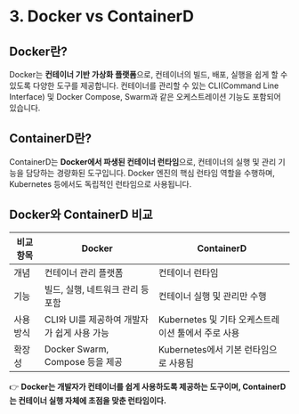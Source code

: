 # 3. Docker vs ContainerD
## Docker란?
Docker는 **컨테이너 기반 가상화 플랫폼**으로, 컨테이너의 빌드, 배포, 실행을 쉽게 할 수 있도록 다양한 도구를 제공합니다. 컨테이너를 관리할 수 있는 CLI(Command Line Interface) 및 Docker Compose, Swarm과 같은 오케스트레이션 기능도 포함되어 있습니다.

## ContainerD란?
ContainerD는 **Docker에서 파생된 컨테이너 런타임**으로, 컨테이너의 실행 및 관리 기능을 담당하는 경량화된 도구입니다. Docker 엔진의 핵심 런타임 역할을 수행하며, Kubernetes 등에서도 독립적인 런타임으로 사용됩니다.

## Docker와 ContainerD 비교
| 비교 항목 | Docker | ContainerD |
|-----------|--------|------------|
| 개념 | 컨테이너 관리 플랫폼 | 컨테이너 런타임 |
| 기능 | 빌드, 실행, 네트워크 관리 등 포함 | 컨테이너 실행 및 관리만 수행 |
| 사용 방식 | CLI와 UI를 제공하여 개발자가 쉽게 사용 가능 | Kubernetes 및 기타 오케스트레이션 툴에서 주로 사용 |
| 확장성 | Docker Swarm, Compose 등을 제공 | Kubernetes에서 기본 런타임으로 사용됨 |

👉 **Docker는 개발자가 컨테이너를 쉽게 사용하도록 제공하는 도구이며, ContainerD는 컨테이너 실행 자체에 초점을 맞춘 런타임이다.**

